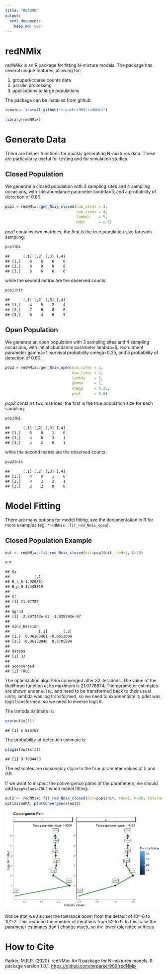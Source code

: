 ```yaml
---
title: "README"
output:
  html_document:
    keep_md: yes
---
```




# redNMix

_redNMix_ is an R package for fitting N-mixture models. The package has several unique features, allowing for:

1. grouped/coarse counts data  
2. parallel processing  
3. applications to large populations

The package can be installed from github:


```r
remotes::install_github("mrparker909/redNMix")
```


```r
library(redNMix)
```

# Generate Data

There are helper functions for quickly generating N-mixtures data. These are particularily useful for testing and for simulation studies.

## Closed Population

We generate a closed population with 3 sampling sites and 4 sampling occasions, with site abundance parameter lambda=5, and a probability of detection of 0.80.


```r
pop1 = redNMix::gen_Nmix_closed(num_sites = 3,
                                num_times = 4,
                                lambda    = 5,
                                pdet      = 0.8)
```

_pop1_ contains two matrices, the first is the true population size for each sampling:


```r
pop1$Ni
```

```
##      [,1] [,2] [,3] [,4]
## [1,]    6    6    6    6
## [2,]    8    8    8    8
## [3,]    6    6    6    6
```

while the second matrix are the observed counts:


```r
pop1$nit
```

```
##      [,1] [,2] [,3] [,4]
## [1,]    4    5    2    4
## [2,]    7    6    8    8
## [3,]    6    4    6    5
```

## Open Population

We generate an open population with 3 sampling sites and 4 sampling occasions, with initial abundance parameter lambda=5, recruitment parameter gamma=1, survival probability omega=0.25, and a probability of detection of 0.80.


```r
pop2 = redNMix::gen_Nmix_open(num_sites = 3,
                              num_times = 4,
                              lambda    = 5,
                              gamma     = 1,
                              omega     = 0.25,
                              pdet      = 0.8)
```

_pop2_ contains two matrices, the first is the true population size for each sampling:


```r
pop2$Ni
```

```
##      [,1] [,2] [,3] [,4]
## [1,]    5    0    1    0
## [2,]    4    6    3    1
## [3,]    4    2    0    1
```

while the second matrix are the observed counts:


```r
pop2$nit
```

```
##      [,1] [,2] [,3] [,4]
## [1,]    4    0    1    0
## [2,]    4    3    2    1
## [3,]    2    2    0    0
```

# Model Fitting

There are many options for model fitting, see the documentation in R for more examples (eg: `?redNMix::fit_red_Nmix_open`). 

## Closed Population Example


```r
out <- redNMix::fit_red_Nmix_closed(nit=pop1$nit, red=1, K=20)
```


```r
out
```

```
## $x
##           [,1]
## B_l_0 1.920851
## B_p_0 1.345819
## 
## $f
## [1] 21.07789
## 
## $grad
## [1] -2.807343e-07 -1.839293e-07
## 
## $inv_Hessian
##             [,1]       [,2]
## [1,]  0.06163461 -0.0613004
## [2,] -0.06130040  0.3705894
## 
## $steps
## [1] 32
## 
## $converged
## [1] TRUE
```

The optimization algorithm converged after 32 iterations. The value of the likelihood function at its maximum is 21.0778874. The parameter estimates are shown under `out$x`, and need to be transformed back to their usual units; lambda was log transformed, so we need to exponentiate it; pdet was logit transformed, so we need to inverse logit it.

The lambda estimate is:


```r
exp(out$x[1])
```

```
## [1] 6.826768
```

The probability of detection estimate is:


```r
plogis(out$x[2])
```

```
## [1] 0.7934453
```

The estimates are reasonably close to the true parameter values of 5 and 0.8.

If we want to inspect the convergence paths of the parameters, we should add `keepValues=TRUE` when model fitting:


```r
out2 <- redNMix::fit_red_Nmix_closed(nit=pop1$nit, red=1, K=20, tolerance=10^-2, keepValues=TRUE)
optimizeAPA::plotConvergence(out2)
```

![](README_files/figure-html/unnamed-chunk-14-1.png)<!-- -->

Notice that we also set the tolerance down from the default of 10^-6 to 10^-2. This reduced the number of iterations from 32 to 6. In this case the parameter estimates don't change much, so the lower tolerance suffices.

# How to Cite

Parker, M.R.P. (2020). redNMix: An R package for N-mixtures models. R package version 1.0.1. https://github.com/mrparker909/redNMix



